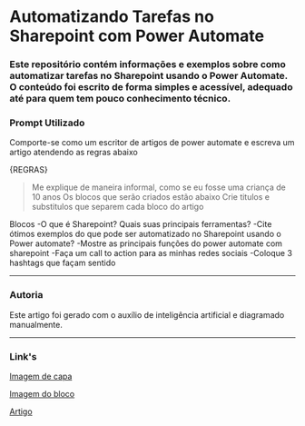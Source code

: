 #  Automatizando Tarefas no Sharepoint com Power Automate


### Este repositório contém informações e exemplos sobre como automatizar tarefas no Sharepoint usando o Power Automate. O conteúdo foi escrito de forma simples e acessível, adequado até para quem tem pouco conhecimento técnico.

### Prompt Utilizado
Comporte-se como um escritor de artigos de power automate e escreva um artigo atendendo as regras abaixo

{REGRAS}
> Me explique de maneira informal, como se eu fosse uma criança de 10 anos
> Os blocos que serão criados estão abaixo
> Crie titulos e substitulos que separem cada bloco do artigo


Blocos
-O que é Sharepoint? Quais suas principais ferramentas?
-Cite ótimos exemplos do que pode ser automatizado no Sharepoint usando o Power automate? 
-Mostre as principais funções do power automate com sharepoint
-Faça um call to action para as minhas redes sociais
-Coloque 3 hashtags que façam sentido

---

### Autoria
Este artigo foi gerado com o auxílio de inteligência artificial e diagramado manualmente.

---
### Link's 

[Imagem de capa](https://github.com/Isabella014/Artigo-SantanderBootcamp/blob/main/Dicas%20e%20Truques%20para%20Automatizar%20Tarefas%20no%20SharePoint%20usando%20o%20Power%20Automate..png) 

[Imagem do bloco](https://github.com/Isabella014/Artigo-SantanderBootcamp/blob/main/Automatizando%20tarefas%20no%20Sharepoint.png)

[Artigo](https://web.dio.me/articles/dicas-e-truques-para-automatizar-tarefas-no-sharepoint?back=%2Farticles&open-modal=true&page=1&order=oldest)

